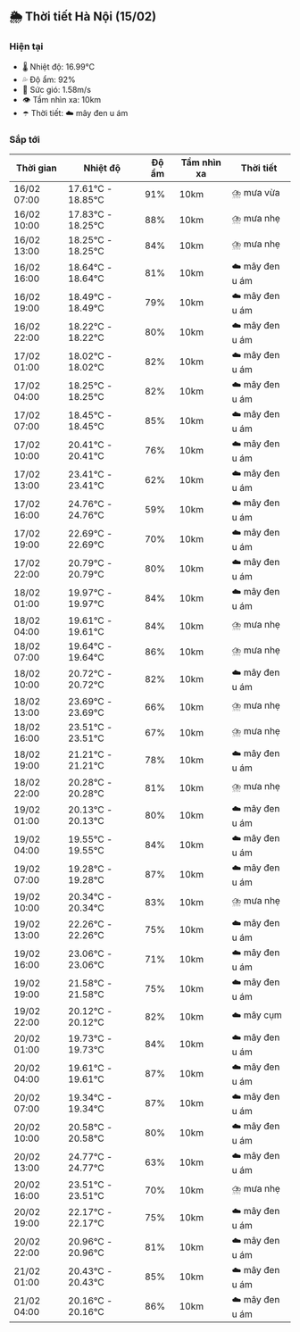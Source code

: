 ## 🌦️ Thời tiết Hà Nội (15/02)

### Hiện tại

- 🌡️ Nhiệt độ: 16.99℃
- 💦 Độ ẩm: 92%
- 💨 Sức gió: 1.58m/s
- 👁️ Tầm nhìn xa: 10km
- ☂️ Thời tiết: ☁️ mây đen u ám

### Sắp tới

| Thời gian | Nhiệt độ | Độ ẩm | Tầm nhìn xa | Thời tiết |
| --- | --- | --- | --- | --- |
| 16/02 07:00 | 17.61℃ - 18.85℃ | 91% | 10km | ⛈️ mưa vừa |
| 16/02 10:00 | 17.83℃ - 18.25℃ | 88% | 10km | ⛈️ mưa nhẹ |
| 16/02 13:00 | 18.25℃ - 18.25℃ | 84% | 10km | ⛈️ mưa nhẹ |
| 16/02 16:00 | 18.64℃ - 18.64℃ | 81% | 10km | ☁️ mây đen u ám |
| 16/02 19:00 | 18.49℃ - 18.49℃ | 79% | 10km | ☁️ mây đen u ám |
| 16/02 22:00 | 18.22℃ - 18.22℃ | 80% | 10km | ☁️ mây đen u ám |
| 17/02 01:00 | 18.02℃ - 18.02℃ | 82% | 10km | ☁️ mây đen u ám |
| 17/02 04:00 | 18.25℃ - 18.25℃ | 82% | 10km | ☁️ mây đen u ám |
| 17/02 07:00 | 18.45℃ - 18.45℃ | 85% | 10km | ☁️ mây đen u ám |
| 17/02 10:00 | 20.41℃ - 20.41℃ | 76% | 10km | ☁️ mây đen u ám |
| 17/02 13:00 | 23.41℃ - 23.41℃ | 62% | 10km | ☁️ mây đen u ám |
| 17/02 16:00 | 24.76℃ - 24.76℃ | 59% | 10km | ☁️ mây đen u ám |
| 17/02 19:00 | 22.69℃ - 22.69℃ | 70% | 10km | ☁️ mây đen u ám |
| 17/02 22:00 | 20.79℃ - 20.79℃ | 80% | 10km | ☁️ mây đen u ám |
| 18/02 01:00 | 19.97℃ - 19.97℃ | 84% | 10km | ☁️ mây đen u ám |
| 18/02 04:00 | 19.61℃ - 19.61℃ | 84% | 10km | ⛈️ mưa nhẹ |
| 18/02 07:00 | 19.64℃ - 19.64℃ | 86% | 10km | ⛈️ mưa nhẹ |
| 18/02 10:00 | 20.72℃ - 20.72℃ | 82% | 10km | ☁️ mây đen u ám |
| 18/02 13:00 | 23.69℃ - 23.69℃ | 66% | 10km | ⛈️ mưa nhẹ |
| 18/02 16:00 | 23.51℃ - 23.51℃ | 67% | 10km | ⛈️ mưa nhẹ |
| 18/02 19:00 | 21.21℃ - 21.21℃ | 78% | 10km | ☁️ mây đen u ám |
| 18/02 22:00 | 20.28℃ - 20.28℃ | 81% | 10km | ⛈️ mưa nhẹ |
| 19/02 01:00 | 20.13℃ - 20.13℃ | 80% | 10km | ☁️ mây đen u ám |
| 19/02 04:00 | 19.55℃ - 19.55℃ | 84% | 10km | ☁️ mây đen u ám |
| 19/02 07:00 | 19.28℃ - 19.28℃ | 87% | 10km | ☁️ mây đen u ám |
| 19/02 10:00 | 20.34℃ - 20.34℃ | 83% | 10km | ⛈️ mưa nhẹ |
| 19/02 13:00 | 22.26℃ - 22.26℃ | 75% | 10km | ☁️ mây đen u ám |
| 19/02 16:00 | 23.06℃ - 23.06℃ | 71% | 10km | ☁️ mây đen u ám |
| 19/02 19:00 | 21.58℃ - 21.58℃ | 75% | 10km | ☁️ mây đen u ám |
| 19/02 22:00 | 20.12℃ - 20.12℃ | 82% | 10km | ☁️ mây cụm |
| 20/02 01:00 | 19.73℃ - 19.73℃ | 84% | 10km | ☁️ mây đen u ám |
| 20/02 04:00 | 19.61℃ - 19.61℃ | 87% | 10km | ☁️ mây đen u ám |
| 20/02 07:00 | 19.34℃ - 19.34℃ | 87% | 10km | ☁️ mây đen u ám |
| 20/02 10:00 | 20.58℃ - 20.58℃ | 80% | 10km | ☁️ mây đen u ám |
| 20/02 13:00 | 24.77℃ - 24.77℃ | 63% | 10km | ☁️ mây đen u ám |
| 20/02 16:00 | 23.51℃ - 23.51℃ | 70% | 10km | ⛈️ mưa nhẹ |
| 20/02 19:00 | 22.17℃ - 22.17℃ | 75% | 10km | ☁️ mây đen u ám |
| 20/02 22:00 | 20.96℃ - 20.96℃ | 81% | 10km | ☁️ mây đen u ám |
| 21/02 01:00 | 20.43℃ - 20.43℃ | 85% | 10km | ☁️ mây đen u ám |
| 21/02 04:00 | 20.16℃ - 20.16℃ | 86% | 10km | ☁️ mây đen u ám |
